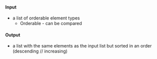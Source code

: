 #### Input
- a list of orderable element types
	- Orderable - can be compared
#### Output
- a list with the same elements as the input list but sorted in an order (descending // increasing)
